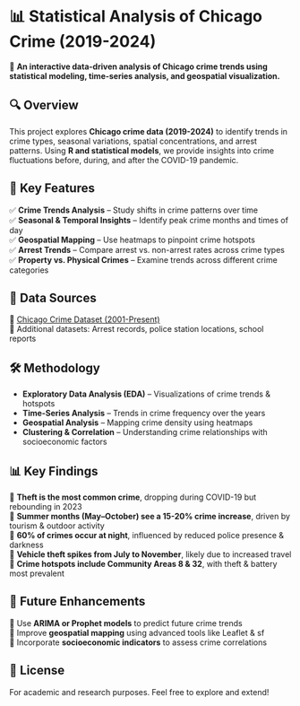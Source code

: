 # 📊 **Statistical Analysis of Chicago Crime (2019-2024)**  

🚀 **An interactive data-driven analysis of Chicago crime trends using statistical modeling, time-series analysis, and geospatial visualization.**  

## 🔍 **Overview**  
This project explores **Chicago crime data (2019-2024)** to identify trends in crime types, seasonal variations, spatial concentrations, and arrest patterns. Using **R and statistical models**, we provide insights into crime fluctuations before, during, and after the COVID-19 pandemic.  

## 📌 **Key Features**  
✅ **Crime Trends Analysis** – Study shifts in crime patterns over time  
✅ **Seasonal & Temporal Insights** – Identify peak crime months and times of day  
✅ **Geospatial Mapping** – Use heatmaps to pinpoint crime hotspots  
✅ **Arrest Trends** – Compare arrest vs. non-arrest rates across crime types  
✅ **Property vs. Physical Crimes** – Examine trends across different crime categories  

## 📂 **Data Sources**  
📄 [Chicago Crime Dataset (2001-Present)](https://data.cityofchicago.org/Public-Safety/Crimes-2001-to-Present/ijzp-q8t2/about_data)  
📄 Additional datasets: Arrest records, police station locations, school reports  

## 🛠️ **Methodology**  
- **Exploratory Data Analysis (EDA)** – Visualizations of crime trends & hotspots  
- **Time-Series Analysis** – Trends in crime frequency over the years  
- **Geospatial Analysis** – Mapping crime density using heatmaps  
- **Clustering & Correlation** – Understanding crime relationships with socioeconomic factors  

## 📊 **Key Findings**  
📌 **Theft is the most common crime**, dropping during COVID-19 but rebounding in 2023  
📌 **Summer months (May–October) see a 15-20% crime increase**, driven by tourism & outdoor activity  
📌 **60% of crimes occur at night**, influenced by reduced police presence & darkness  
📌 **Vehicle theft spikes from July to November**, likely due to increased travel  
📌 **Crime hotspots include Community Areas 8 & 32**, with theft & battery most prevalent  

## 📌 **Future Enhancements**  
🔹 Use **ARIMA or Prophet models** to predict future crime trends  
🔹 Improve **geospatial mapping** using advanced tools like Leaflet & sf  
🔹 Incorporate **socioeconomic indicators** to assess crime correlations  

## 📜 **License**  
For academic and research purposes. Feel free to explore and extend!  

